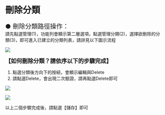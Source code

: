 # 刪除分類
<div style="font-size:20px">● 刪除分類路徑操作：</div>
請先點選管理(1)，功能列會顯示第二層選項，點選管理分類(2)，選擇欲刪除的分類(3)，即可進入已建立的分類列表，請詳見以下圖示流程

![](/_image/taxonomy/NzjZ5JS.png)

**<div style="font-size:18px">【如何刪除分類？請依序以下的步驟完成】</div>**
1. 點選分類後方向下的按紐，會顯示編輯與Delete
2. 請點選Delete，會出現二次驗證，請再點選Delete即可

![](/_image/taxonomy/FBvPFso.png)

![](/_image/taxonomy/qsMRcKN.png)

以上二個步驟完成後，請點選【儲存】即可